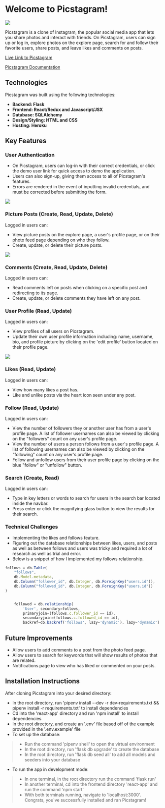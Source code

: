 <h1>Welcome to Picstagram!</h1>

<img src="https://i.postimg.cc/FH7pyQ2r/picstagram-logo.png"></img>

Picstagram is a clone of Instagram, the popular social media app that lets you share photos and interact with friends. On Picstagram, users can sign up or log in, explore photos on the explore page, search for and follow their favorite users, share posts, and leave likes and comments on posts. 

[Live Link to Picstagram](https://piccstagram.herokuapp.com/)

[Picstagram Documentation](https://github.com/Mineh222/Picstagram/wiki)

## Technologies

Picstagram was built using the following technologies:
* **Backend: Flask**
* **Frontend: React/Redux and Javascript/JSX**
* **Database: SQLAlchemy**
* **Design/Styling: HTML and CSS**
* **Hosting: Heroku**

## Key Features

### User Authentication

* On Picstagram, users can log-in with their correct credentials, or click the demo user link for quick access to demo the application.
* Users can also sign-up, giving them access to all of Picstagram's features.
* Errors are rendered in the event of inputting invalid credentials, and must be corrected before submitting the form.

<img src="https://i.postimg.cc/qMzRgL7W/Screen-Shot-2022-08-14-at-11-26-21-PM.png"></img>

### Picture Posts (Create, Read, Update, Delete)

Logged in users can:
* View picture posts on the explore page, a user's profile page, or on their photo feed page depending on who they follow.
* Create, update, or delete their picture posts.

<img src="https://i.postimg.cc/5yqN7rsC/Screen-Shot-2022-09-21-at-10-41-31-PM.png"></img>

### Comments (Create, Read, Update, Delete)

Logged in users can:
* Read comments left on posts when clicking on a specific post and redirecting to its page.
* Create, update, or delete comments they have left on any post.

### User Profile (Read, Update)

Logged in users can:
* View profiles of all users on Picstagram.
* Update their own user profile information including: name, username, bio, and profile picture by clicking on the 'edit profile' button located on their profile page.

<img src="https://i.postimg.cc/YqRCQJGc/Screen-Shot-2022-09-21-at-10-43-11-PM.png"></img>

### Likes (Read, Update)

Logged in users can:
* View how many likes a post has.
* Like and unlike posts via the heart icon seen under any post.

### Follow (Read, Update)

Logged in users can:
* View the number of followers they or another user has from a user's profile page. A list of follower usernames can also be viewed by clicking on the "followers" count on any user's profile page.
* View the number of users a person follows from a user's profile page. A list of following usernames can also be viewed by clicking on the "following" count on any user's profile page.
* Follow and unfollow users from their user profile page by clicking on the blue "follow" or "unfollow" button.

### Search (Create, Read)

Logged in users can:
* Type in key letters or words to search for users in the search bar located inside the navbar.
* Press enter or click the magnifying glass button to view the results for their search.

### Technical Challenges 

* Implementing the likes and follows feature.
* Figuring out the database relationships between likes, users, and posts as well as between follows and users was tricky and required a lot of research as well as trial and error.
* Below is a snippet of how I implemented my follows relationship.

```JavaScript
follows = db.Table(
    "follows",
    db.Model.metadata,
    db.Column("follower_id", db.Integer, db.ForeignKey("users.id")),
    db.Column("followed_id", db.Integer, db.ForeignKey("users.id"))
)


    followed = db.relationship(
        'User', secondary=follows,
        primaryjoin=(follows.c.follower_id == id),
        secondaryjoin=(follows.c.followed_id == id),
        backref=db.backref('follows', lazy='dynamic'), lazy='dynamic')
```

## Future Improvements 

* Allow users to add comments to a post from the photo feed page.
* Allow users to search for keywords that will show results of photos that are related.
* Notifications page to view who has liked or commented on your posts.

## Installation Instructions
After cloning Picstagram into your desired directory:
* In the root directory, run 'pipenv install --dev -r dev-requirements.txt && pipenv install -r requirements.txt' to install dependencies
* Cd into the 'react-app' directory and run 'npm install' to install dependencies
* In the root directory, and create an '.env' file based off of the example provided in the '.env.example' file
* To set up the database:
> * Run the command 'pipenv shell' to open the virtual environment
> * In the root directory, run 'flask db upgrade' to create the database
> * In the root directory, run 'flask db seed all' to add all models and seeders into your database
* To run the app in development mode: 
> * In one terminal, in the root directory run the command 'flask run'
> * In another terminal, cd into the frontend directory 'react-app' and run the command 'npm start'
> * With both terminals running, navigate to 'localhost:3000'. Congrats, you've successfully installed and ran Picstagram!
